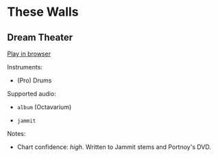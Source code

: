 # These Walls

## Dream Theater


[Play in browser](http://pages.cs.wisc.edu/~tolly/customs/?title=these-walls&artist=dream-theater)

Instruments:

  * (Pro) Drums

Supported audio:

  * `album` (Octavarium)

  * `jammit`

Notes:

  * Chart confidence: *high*. Written to Jammit stems and Portnoy's DVD.

